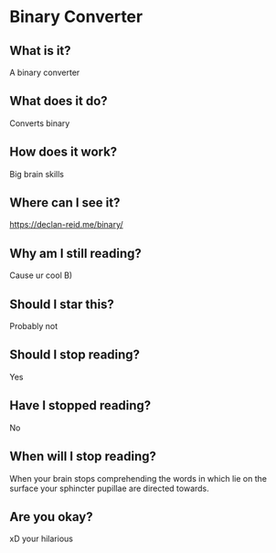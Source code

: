 # Binary Converter
## What is it?
A binary converter
## What does it do?
Converts binary
## How does it work?
Big brain skills
## Where can I see it?
https://declan-reid.me/binary/
## Why am I still reading?
Cause ur cool B)
## Should I star this?
Probably not
## Should I stop reading?
Yes
## Have I stopped reading?
No
## When will I stop reading?
When your brain stops comprehending the words in which lie on the surface your sphincter pupillae are directed towards.
## Are you okay?
xD your hilarious
